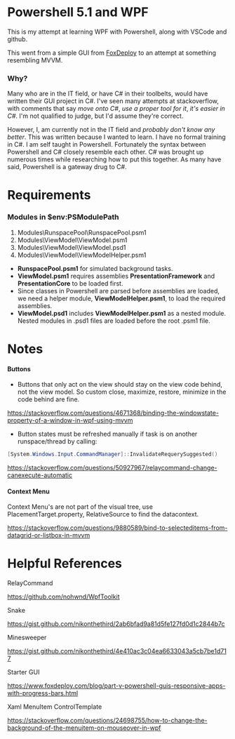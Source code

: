 # Powershell 5.1 and WPF
This is my attempt at learning WPF with Powershell, along with VSCode and github.

This went from a simple GUI from [FoxDeploy](https://www.foxdeploy.com/blog/part-v-powershell-guis-responsive-apps-with-progress-bars.html) to an attempt at something resembling MVVM.

### **Why?**

Many who are in the IT field, or have C# in their toolbelts, would have written their GUI project in C#. I've seen many attempts at stackoverflow, with comments that say *move onto C#*, *use a proper tool for it*, *it's easier in C#*. I'm not qualified to judge, but I'd assume they're correct.

However, I, am currently not in the IT field and *probably don't know any better*. This was written because I wanted to learn. I have no formal training in C#. I am self taught in Powershell. Fortunately the syntax between Powershell and C# closely resemble each other. C# was brought up numerous times while researching how to put this together. As many have said, Powershell is a gateway drug to C#.

# Requirements
### **Modules in $env:PSModulePath**
1. Modules\RunspacePool\RunspacePool.psm1
2. Modules\ViewModel\ViewModel.psm1
3. Modules\ViewModel\ViewModel.psd1
4. Modules\ViewModel\ViewModelHelper.psm1

- **RunspacePool.psm1** for simulated background tasks.
- **ViewModel.psm1** requires assemblies **PresentationFramework** and **PresentationCore** to be loaded first.
- Since classes in Powershell are parsed before assemblies are loaded, we need a helper module, **ViewModelHelper.psm1**, to load the required assemblies.
- **ViewModel.psd1** includes **ViewModelHelper.psm1** as a nested module. Nested modules in .psd1 files are loaded before the root .psm1 file.

# Notes
#### **Buttons**
- Buttons that only act on the view should stay on the view code behind, not the view model. So custom close, maximize, restore, minimize in the code behind are fine.

https://stackoverflow.com/questions/4671368/binding-the-windowstate-property-of-a-window-in-wpf-using-mvvm

- Button states must be refreshed manually if task is on another runspace/thread by calling:

```powershell
[System.Windows.Input.CommandManager]::InvalidateRequerySuggested()
```

https://stackoverflow.com/questions/50927967/relaycommand-change-canexecute-automatic

#### **Context Menu**

Context Menu's are not part of the visual tree, use PlacementTarget.property, RelativeSource to find the datacontext.

https://stackoverflow.com/questions/9880589/bind-to-selecteditems-from-datagrid-or-listbox-in-mvvm

# Helpful References

RelayCommand

https://github.com/nohwnd/WpfToolkit

Snake

https://gist.github.com/nikonthethird/2ab6bfad9a81d5fe127fd0d1c2844b7c

Minesweeper

https://gist.github.com/nikonthethird/4e410ac3c04ea6633043a5cb7be1d717

Starter GUI

https://www.foxdeploy.com/blog/part-v-powershell-guis-responsive-apps-with-progress-bars.html

Xaml MenuItem ControlTemplate

https://stackoverflow.com/questions/24698755/how-to-change-the-background-of-the-menuitem-on-mouseover-in-wpf

